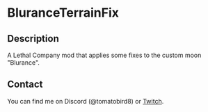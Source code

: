 # BluranceTerrainFix

## Description
A Lethal Company mod that applies some fixes to the custom moon "Blurance".

## Contact
You can find me on Discord (@tomatobird8) or [Twitch](https://www.twitch.tv/tomatobird8).
